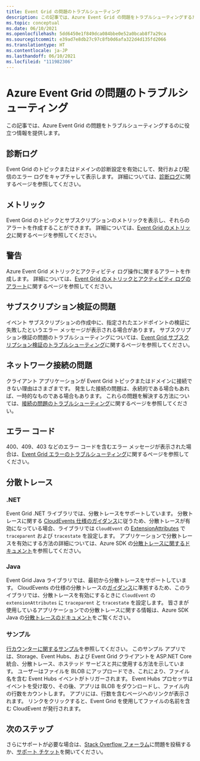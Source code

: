```yaml
---
title: Event Grid の問題のトラブルシューティング
description: この記事では、Azure Event Grid の問題をトラブルシューティングするためのさまざまな方法を紹介します。
ms.topic: conceptual
ms.date: 06/10/2021
ms.openlocfilehash: 5dd6450e1f849dca084bbe0e52a0bcab8f7a29ca
ms.sourcegitcommit: e39ad7e8db27c97c8fb0d6afa322d4d135fd2066
ms.translationtype: HT
ms.contentlocale: ja-JP
ms.lasthandoff: 06/10/2021
ms.locfileid: "111982306"
---
```

# <a name="troubleshoot-azure-event-grid-issues"></a>Azure Event Grid の問題のトラブルシューティング
この記事では、Azure Event Grid の問題をトラブルシューティングするのに役立つ情報を提供します。 

## <a name="diagnostic-logs"></a>診断ログ
Event Grid のトピックまたはドメインの診断設定を有効にして、発行および配信のエラー ログをキャプチャして表示します。 詳細については、[診断ログ](enable-diagnostic-logs-topic.md)に関するページを参照してください。

## <a name="metrics"></a>メトリック
Event Grid のトピックとサブスクリプションのメトリックを表示し、それらのアラートを作成することができます。 詳細については、[Event Grid のメトリック](monitor-event-delivery.md)に関するページを参照してください。

## <a name="alerts"></a>警告
Azure Event Grid メトリックとアクティビティ ログ操作に関するアラートを作成します。 詳細については、[Event Grid のメトリックとアクティビティ ログのアラート](set-alerts.md)に関するページを参照してください。

## <a name="subscription-validation-issues"></a>サブスクリプション検証の問題
イベント サブスクリプションの作成中に、指定されたエンドポイントの検証に失敗したというエラー メッセージが表示される場合があります。 サブスクリプション検証の問題のトラブルシューティングについては、[Event Grid サブスクリプション検証のトラブルシューティング](troubleshoot-subscription-validation.md)に関するページを参照してください。 

## <a name="network-connectivity-issues"></a>ネットワーク接続の問題
クライアント アプリケーションが Event Grid トピックまたはドメインに接続できない理由はさまざまです。 発生した接続の問題は、永続的である場合もあれば、一時的なものである場合もあります。 これらの問題を解決する方法については、[接続の問題のトラブルシューティング](troubleshoot-network-connectivity.md)に関するページを参照してください。

## <a name="error-codes"></a>エラー コード
400、409、403 などのエラー コードを含むエラー メッセージが表示された場合は、[Event Grid エラーのトラブルシューティング](troubleshoot-errors.md)に関するページを参照してください。 

## <a name="distributed-tracing"></a>分散トレース 

### <a name="net"></a>.NET
Event Grid .NET ライブラリでは、分散トレースをサポートしています。 分散トレースに関する [CloudEvents 仕様のガイダンス](https://github.com/cloudevents/spec/blob/master/extensions/distributed-tracing.md)に従うため、分散トレースが有効になっている場合、ライブラリでは `CloudEvent` の [ExtensionAttributes](https://github.com/Azure/azure-sdk-for-net/tree/master/sdk/eventgrid/Azure.Messaging.EventGrid/src/Customization#L126) で `traceparent` および `tracestate` を設定します。 アプリケーションで分散トレースを有効にする方法の詳細については、Azure SDK の[分散トレースに関するドキュメント](https://github.com/Azure/azure-sdk-for-net/blob/master/sdk/core/Azure.Core/samples/Diagnostics.md#Distributed-tracing)を参照してください。

### <a name="java"></a>Java
Event Grid Java ライブラリでは、最初から分散トレースをサポートしています。 CloudEvents の仕様の分散トレースの[ガイダンス](https://github.com/cloudevents/spec/blob/master/extensions/distributed-tracing.md)に準拠するため、このライブラリでは、分散トレースを有効にするときに `CloudEvent` の `extensionAttributes` に `traceparent` と `tracestate` を設定します。 皆さまが使用しているアプリケーションでの分散トレースに関する情報は、Azure SDK Java の[分散トレースのドキュメント](/azure/developer/java/sdk/tracing)をご覧ください。

### <a name="sample"></a>サンプル
[行カウンターに関するサンプル](/samples/azure/azure-sdk-for-net/line-counter/)を参照してください。 このサンプル アプリでは、Storage、Event Hubs、および Event Grid クライアントを ASP.NET Core 統合、分散トレース、ホステッド サービスと共に使用する方法を示しています。 ユーザーはファイルを BLOB にアップロードでき、これにより、ファイル名を含む Event Hubs イベントがトリガーされます。 Event Hubs プロセッサはイベントを受け取り、その後、アプリは BLOB をダウンロードし、ファイル内の行数をカウントします。 アプリには、行数を含むページへのリンクが表示されます。 リンクをクリックすると、Event Grid を使用してファイルの名前を含む CloudEvent が発行されます。

## <a name="next-steps"></a>次のステップ
さらにサポートが必要な場合は、[Stack Overflow フォーラム](https://stackoverflow.com/questions/tagged/azure-eventgrid)に問題を投稿するか、[サポート チケット](https://azure.microsoft.com/support/options/)を開いてください。 
